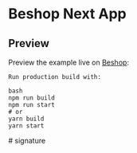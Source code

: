 # Beshop Next App

## Preview

Preview the example live on [Beshop](https://beshop-front.vercel.app/):

```
Run production build with:

bash
npm run build
npm run start
# or
yarn build
yarn start
```
#   s i g n a t u r e  
 